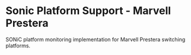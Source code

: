 # Sonic Platform Support - Marvell Prestera

SONiC platform monitoring implementation for Marvell Prestera switching platforms.
